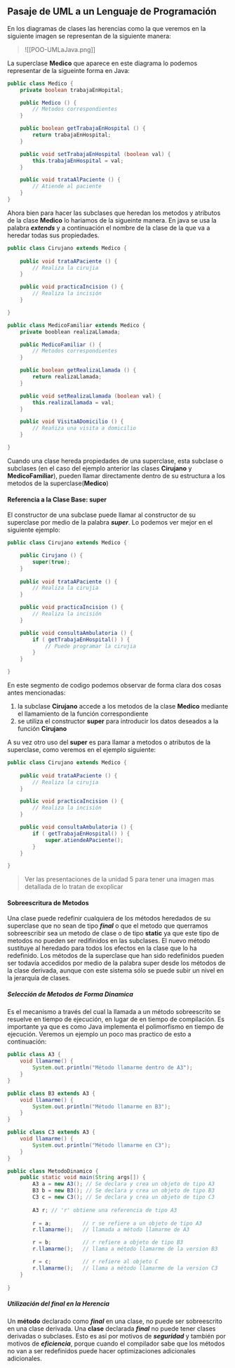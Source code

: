 ## Pasaje de UML a un Lenguaje de Programación

En los diagramas de clases las herencias como la que veremos en la siguiente imagen se representan de la siguiente manera:

>  ![[POO-UMLaJava.png]]

La superclase **Medico** que aparece en este diagrama lo podemos representar de la sigueinte forma en Java:

```java
public class Medico {
	private boolean trabajaEnHopital;

	public Medico () {
		// Metodos correspondientes
	}

	public boolean getTrabajaEnHospital () {
		return trabajaEnHospital;
	}

	public void setTrabajaEnHospital (boolean val) {
		this.trabajaEnHospital = val;
	}

	public void trataAlPaciente () {
		// Atiende al paciente
	}
}
```

Ahora bien para hacer las subclases que heredan los metodos y atributos de la clase **Medico** lo hariamos de la sigueinte manera.
En java se usa la palabra ***extends*** y a continuación el nombre de la clase de la que va a heredar todas sus propiedades.

```java
public class Cirujano extends Medico {
	
	public void trataAPaciente () {
		// Realiza la cirujia
	}

	public void practicaIncision () {
		// Realiza la incisión
	}

}
```

```java
public class MedicoFamiliar extends Medico {
	private booblean realizaLlamada;

	public MedicoFamiliar () {
		// Metodos correspondientes
	}

	public boolean getRealizaLlamada () {
		return realizaLlamada;
	}

	public void setRealizaLlamada (boolean val) {
		this.realizaLlamada = val;
	} 

	public void VisitaADomicilio () {
		// Reañiza una visita a domicilio
	}

}
```

Cuando una clase hereda propiedades de una superclase, esta subclase o subclases (en el caso del ejemplo anterior las clases **Cirujano** y **MedicoFamiliar**), pueden llamar directamente dentro de su estructura a los metodos de la superclase(**Medico**)

#### Referencia a la Clase Base: super
El constructor de una subclase puede llamar al constructor de su superclase por medio de la palabra ***super***. Lo podemos ver mejor en el siguiente ejemplo:

```java
public class Cirujano extends Medico {

	public Cirujano () {
		super(true);
	}
		
	public void trataAPaciente () {
		// Realiza la cirujia
	}

	public void practicaIncision () {
		// Realiza la incisión
	}

	public void consultaAmbulatoria () {
		if ( getTrabajaEnHospital() ) {
			// Puede programar la cirujia
		}
	}

}
```

En este segmento de codigo podemos observar de forma clara dos cosas antes mencionadas:
1. la subclase **Cirujano** accede a los metodos de la clase **Medico** mediante el llamamiento de la función correspondiente
2. se utiliza el constructor **super** para introducir los datos deseados a la función **Cirujano**

A su vez otro uso del **super** es para llamar a metodos o atributos de la superclase, como veremos en el ejemplo siguiente:

```java
public class Cirujano extends Medico {
		
	public void trataAPaciente () {
		// Realiza la cirujia
	}

	public void practicaIncision () {
		// Realiza la incisión
	}

	public void consultaAmbulatoria () {
		if ( getTrabajaEnHospital() ) {
			super.atiendeAPaciente();
		}
	}

}
```

> Ver las presentaciones de la unidad 5 para tener una imagen mas detallada de lo tratan de exoplicar

#### Sobreescritura de Metodos
Una clase puede redefinir cualquiera de los métodos heredados de su superclase que no sean de tipo ***final*** o que el metodo que querramos sobreescribir sea un metodo de clase o de tipo **static** ya que este tipo de metodos no pueden ser redifinidos en las subclases.  El nuevo método sustituye al heredado para todos los efectos en la clase que lo ha redefinido. 
Los métodos de la superclase que han sido redefinidos pueden ser todavía accedidos por medio de la palabra super desde los métodos de la clase derivada, aunque con este sistema sólo se puede subir un nivel en la jerarquía de clases.

##### Selección de Metodos de Forma Dinamica
Es el mecanismo a través del cual la llamada a un método sobreescrito se resuelve en tiempo de ejecución, en lugar de en tiempo de compilación. Es importante ya que es como Java implementa el polimorfismo en tiempo de ejecución.
Veremos un ejemplo un poco mas practico de esto a continuación:

```java
public class A3 {
	void llamarme() {
		System.out.println("Método llamarme dentro de A3");
	}
}

public class B3 extends A3 {
	void llamarme() {
		System.out.println("Método llamarme en B3");
	}
}

public class C3 extends A3 {
	void llamarme() {
		System.out.println("Método llamarme en C3");
	}
}

public class MetodoDinamico {
	public static void main(String args[]) {
		A3 a = new A3(); // Se declara y crea un objeto de tipo A3
		B3 b = new B3(); // Se declara y crea un objeto de tipo B3
		C3 c = new C3(); // Se declara y crea un objeto de tipo C3
		
		A3 r; // 'r' obtiene una referencia de tipo A3
		
		r = a;          // r se refiere a un objeto de tipo A3
		r.llamarme();   // llamada a método llamarme de A3

		r = b;          // r refiere a objeto de tipo B3
		r.llamarme();   // llama a método llamarme de la version B3

		r = c;          // r refiere al objeto C
		r.llamarme();   // llama a método llamarme de la version C3
	}
	
}
```

##### Utilización del **final** en la Herencia
Un **método** declarado como ***final*** en una clase, no puede ser sobreescrito en una clase derivada.
Una **clase** declarada ***final*** no puede tener clases derivadas o subclases. Esto es así por motivos de ***seguridad*** y también por motivos de ***eficiencia***, porque cuando el compilador sabe que los métodos no van a ser redefinidos puede hacer optimizaciones adicionales adicionales.
